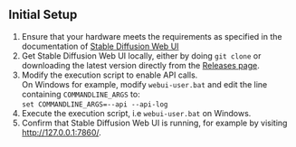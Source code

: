 ## Initial Setup
1. Ensure that your hardware meets the requirements as specified in the documentation of [Stable Diffusion Web UI](https://github.com/AUTOMATIC1111/stable-diffusion-webui)  
2. Get Stable Diffusion Web UI locally, either by doing `git clone` or downloading the latest version directly from the [Releases page](https://github.com/AUTOMATIC1111/stable-diffusion-webui/releases).
3. Modify the execution script to enable API calls.  
   On Windows for example, modify `webui-user.bat` and edit the line containing `COMMANDLINE_ARGS` to:  
`set COMMANDLINE_ARGS=--api --api-log`  
4. Execute the execution script, i.e `webui-user.bat` on Windows.
5. Confirm that Stable Diffusion Web UI is running, for example by visiting http://127.0.0.1:7860/.
